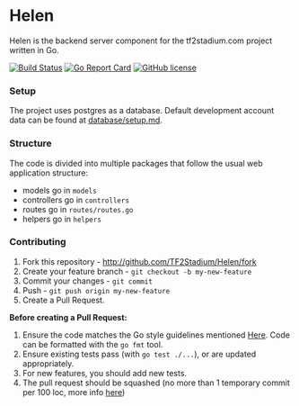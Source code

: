 Helen
=====
Helen is the backend server component for the tf2stadium.com project written in Go.

[![Build Status](https://drone.io/github.com/TF2Stadium/Helen/status.png)](https://drone.io/github.com/TF2Stadium/Helen/latest)
[![Go Report Card](https://img.shields.io/badge/Go%20Report%20Card-score-blue.svg?style=flat-square)](http://goreportcard.com/report/TF2Stadium/Helen)
[![GitHub license](https://img.shields.io/badge/license-GPLv3-blue.svg?style=flat-square)](https://raw.githubusercontent.com/TF2Stadium/Helen/master/COPYING)

### Setup
The project uses postgres as a database. Default development account data can be found at  [database/setup.md](../master/database/setup.md).

### Structure
The code is divided into multiple packages that follow the usual web application structure:
* models go in `models`
* controllers go in `controllers`
* routes go in `routes/routes.go`
* helpers go in `helpers`

### Contributing
1. Fork this repository - http://github.com/TF2Stadium/Helen/fork
2. Create your feature branch - `git checkout -b my-new-feature`
3. Commit your changes - `git commit`
4. Push - `git push origin my-new-feature`
5. Create a Pull Request.

**Before creating a Pull Request:**

1. Ensure the code matches the Go style guidelines mentioned [Here](https://github.com/golang/go/wiki/CodeReviewComments). Code can be formatted with the `go fmt` tool.
2. Ensure existing tests pass (with `go test ./...`), or are updated appropriately.
3. For new features, you should add new tests.
4. The pull request should be squashed (no more than 1 temporary commit per 100 loc, more info [here](http://eli.thegreenplace.net/2014/02/19/squashing-github-pull-requests-into-a-single-commit))
